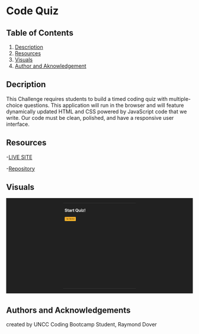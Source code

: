 # Code Quiz

## Table of Contents

1. [Description](#description)
2. [Resources](#resources)
3. [Visuals](#visuals)
4. [Author and Aknowledgement](#author-and-aknowledgements)

## Decription

This Challenge requires students to build a timed coding quiz with multiple-choice questions. This application will run in the browser and will feature dynamically updated HTML and CSS powered by JavaScript code that we write. Our code must be clean, polished, and have a responsive user interface.

## Resources

-[LIVE SITE](https://raydover.github.io/code-quiz/)

-[Repository](https://github.com/raydover/code-quiz)

## Visuals

![Code Quiz Screen Shot](./assets/css/Code-Quiz.png)

## Authors and Acknowledgements

created by UNCC Coding Bootcamp Student, Raymond Dover
